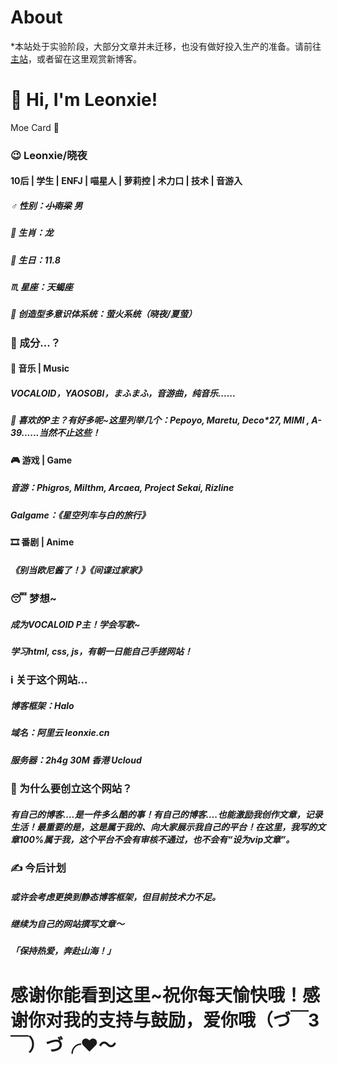 # About
*本站处于实验阶段，大部分文章并未迁移，也没有做好投入生产的准备。请前往[主站](https://leonxie.cn)，或者留在这里观赏新博客。

# 👋 Hi, I'm Leonxie!

Moe Card 🥰

### 😉 Leonxie/晓夜

#### 10后 | 学生 | ENFJ | 喵星人 | 萝莉控 | 术力口 | 技术 | 音游入

##### **♂️ 性别：~~小南梁~~ 男**

##### **🐉 生肖：龙**

##### **🎂 生日：11.8**

##### ♏ 星座：天蝎座

##### 🧠 创造型多意识体系统：萤火系统（晓夜/夏萤）



### 🤔 成分...？

#### **🎼 音乐 | Music**

##### VOCALOID，YAOSOBI，まふまふ，音游曲，纯音乐......

##### 🥰 喜欢的P主？有好多呢~这里列举几个：Pepoyo, Maretu, Deco*27, MIMI , A-39......当然不止这些！



#### **🎮 游戏 | Game**

##### 音游：Phigros, Milthm, Arcaea, Project Sekai, Rizline

##### Galgame：《星空列车与白的旅行》



#### 🎞 番剧 | Anime

##### 《别当欧尼酱了！》《间谍过家家》



### 😴 梦想~

##### 成为VOCALOID P主！学会写歌~

##### 学习html, css, js，有朝一日能自己手搓网站！



### ℹ 关于这个网站...

##### 博客框架：Halo

##### 域名：阿里云 leonxie.cn

##### 服务器：2h4g 30M 香港 Ucloud



### 🤔 为什么要创立这个网站？

##### 有自己的博客….是一件多么酷的事！有自己的博客….也能激励我创作文章，记录生活！最重要的是，这是属于我的、向大家展示我自己的平台！在这里，我写的文章100%属于我，这个平台不会有审核不通过，也不会有“设为vip文章”。

### ✍️ 今后计划

##### 或许会考虑更换到静态博客框架，但目前技术力不足。

##### 继续为自己的网站撰写文章～

##### 「保持热爱，奔赴山海！」



# 感谢你能看到这里~祝你每天愉快哦！感谢你对我的支持与鼓励，爱你哦（づ￣3￣）づ╭❤～